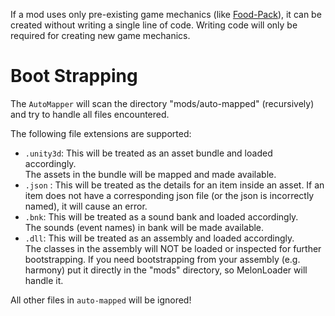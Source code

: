 If a mod uses only pre-existing game mechanics (like [Food-Pack](https://github.com/ds5678/Food-Pack)), it can be created without writing a single line of code. Writing code will only be required for creating new game mechanics.

# Boot Strapping

The `AutoMapper` will scan the directory "mods/auto-mapped" (recursively) and try to handle all files encountered.

The following file extensions are supported:

* `.unity3d`: This will be treated as an asset bundle and loaded accordingly.  
The assets in the bundle will be mapped and made available.
* `.json` : This will be treated as the details for an item inside an asset. If an item does not have a corresponding json file (or the json is incorrectly named), it will cause an error.
* `.bnk`: This will be treated as a sound bank and loaded accordingly.  
The sounds (event names) in bank will be made available.
* `.dll`: This will be treated as an assembly and loaded accordingly.  
The classes in the assembly will NOT be loaded or inspected for further bootstrapping. If you need bootstrapping from your assembly (e.g. harmony) put it directly in the "mods" directory, so MelonLoader will handle it.

All other files in `auto-mapped` will be ignored!